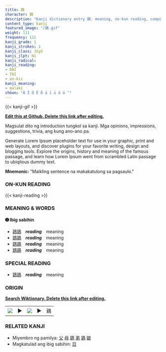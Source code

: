 ```yaml
---
title: 鶏
character: 鶏
description: "Kanji dictionary entry 鶏: meaning, on-kun reading, compounds, origin, related kanji"
content_type: kanji
featured_image: "/鶏.gif"
weight: 111
frequency: 111
kanji_grade: 1
kanji_strokes: 1
kanji_class: Jōyō
kanji_jlpt: N1
kanji_radical: 
kanji_reading: 
- DAI
- TAI
- oo-kii
kanji_meaning:
- malaki
chōon: "Ā Ī Ū Ē Ō ā ī ū ē ō ’"
---
```

[//]: # (Don't edit the line below. Kanji animated GIF code is automatically generated.)
{{< kanji-gif >}}

[//]: # (Edit below this line.)

**[Edit this at Github. Delete this link after editing.](https://github.com/tim0g/tim/tree/main/content/kanji/鶏/index.md)**

Magsulat dito ng introduction tungkol sa kanji. Mga opinions, impressions, suggestions, trivia, ang kung ano-ano pa.

Generate Lorem Ipsum placeholder text for use in your graphic, print and web layouts, and discover plugins for your favorite writing, design and blogging tools. Explore the origins, history and meaning of the famous passage, and learn how Lorem Ipsum went from scrambled Latin passage to ubiqitous dummy text.
 
**Mnemonic:** "Maikling sentence na makakatulong sa pagsaulo."

### ON-KUN READING

[//]: # (Don't edit the line below. ON-KUN READING code is automatically generated.)
{{< kanji-reading >}}

### MEANING & WORDS

#### ➊ **Ibig sabihin**
  - [鶏](../鶏)[鶏](../鶏)　***reading***　meaning
  - [鶏](../鶏)[鶏](../鶏)　***reading***　meaning
  - [鶏](../鶏)[鶏](../鶏)　***reading***　meaning
  - [鶏](../鶏)[鶏](../鶏)　***reading***　meaning

### SPECIAL READING
  - [鶏](../鶏)[鶏](../鶏)　***reading***　meaning

### ORIGIN

**[Search Wiktionary. Delete this link after editing.](https://wiktionary.org/wiki/鶏)**
<table class="kanji-table"><tr><td>
<img src="60px-鶏-bronze.svg.png">
</td><td>▶</td><td>
<img src="60px-鶏-oracle.svg.png">
</td><td>▶</td>
<td class="kanji-origin">鶏</td>
</tr></table>

### RELATED KANJI
- Miyembro ng pamilya: [父](../父) [母](../母) [鶏](../鶏) [弟](../弟) [鶏](../鶏) [娘](../娘)
- Magkatulad ang ibig sabihin: [日](../日)
